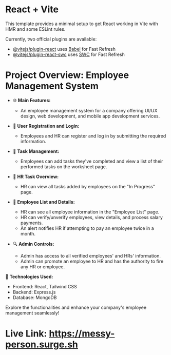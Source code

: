 # React + Vite

This template provides a minimal setup to get React working in Vite with HMR and some ESLint rules.

Currently, two official plugins are available:

- [@vitejs/plugin-react](https://github.com/vitejs/vite-plugin-react/blob/main/packages/plugin-react/README.md) uses [Babel](https://babeljs.io/) for Fast Refresh
- [@vitejs/plugin-react-swc](https://github.com/vitejs/vite-plugin-react-swc) uses [SWC](https://swc.rs/) for Fast Refresh

# Project Overview: Employee Management System

- 🌐 **Main Features:**
  - An employee management system for a company offering UI/UX design, web development, and mobile app development services.

- 👥 **User Registration and Login:**
  - Employees and HR can register and log in by submitting the required information.

- 📝 **Task Management:**
  - Employees can add tasks they've completed and view a list of their performed tasks on the worksheet page.

- 🔄 **HR Task Overview:**
  - HR can view all tasks added by employees on the "In Progress" page.

- 👤 **Employee List and Details:**
  - HR can see all employee information in the "Employee List" page.
  - HR can verify/unverify employees, view details, and process salary payments.
  - An alert notifies HR if attempting to pay an employee twice in a month.

- 🔍 **Admin Controls:**
  - Admin has access to all verified employees' and HRs' information.
  - Admin can promote an employee to HR and has the authority to fire any HR or employee.

🚀 **Technologies Used:**
  - Frontend: React, Tailwind CSS
  - Backend: Express.js
  - Database: MongoDB

Explore the functionalities and enhance your company's employee management seamlessly!

# Live Link:  https://messy-person.surge.sh
